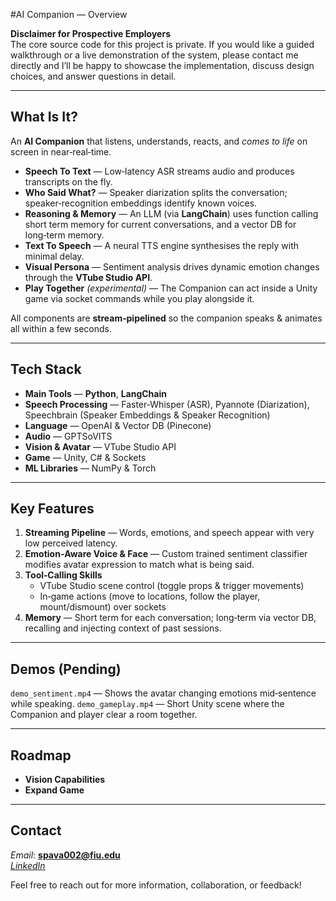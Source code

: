 #AI Companion — Overview

**Disclaimer for Prospective Employers**  
The core source code for this project is private.  If you would like a guided walkthrough or a live demonstration of the system, please contact me directly and I’ll be happy to showcase the implementation, discuss design choices, and answer questions in detail.

---

## What Is It?
An **AI Companion** that listens, understands, reacts, and *comes to life* on screen in near‑real‑time.

* **Speech To Text** — Low‑latency ASR streams audio and produces transcripts on the fly.
* **Who Said What?** — Speaker diarization splits the conversation; speaker‑recognition embeddings identify known voices.
* **Reasoning & Memory** — An LLM (via **LangChain**) uses function calling short term memory for current conversations, and a vector DB for long‑term memory.
* **Text To Speech** — A neural TTS engine synthesises the reply with minimal delay.
* **Visual Persona** — Sentiment analysis drives dynamic emotion changes through the **VTube Studio API**.
* **Play Together** *(experimental)* — The Companion can act inside a Unity game via socket commands while you play alongside it.

All components are **stream‑pipelined** so the companion speaks & animates all within a few seconds.

---

## Tech Stack
* **Main Tools** — **Python**, **LangChain**
* **Speech Processing** — Faster‑Whisper (ASR), Pyannote (Diarization), Speechbrain (Speaker Embeddings & Speaker Recognition)
* **Language** — OpenAI & Vector DB (Pinecone)
* **Audio** — GPTSoVITS
* **Vision & Avatar** — VTube Studio API
* **Game** — Unity, C# & Sockets
* **ML Libraries** — NumPy & Torch

---

## Key Features
1. **Streaming Pipeline** — Words, emotions, and speech appear with very low perceived latency.
2. **Emotion‑Aware Voice & Face** — Custom trained sentiment classifier modifies avatar expression to match what is being said.
3. **Tool‑Calling Skills**
   * VTube Studio scene control (toggle props & trigger movements)
   * In‑game actions (move to locations, follow the player, mount/dismount) over sockets
4. **Memory** — Short term for each conversation; long‑term via vector DB, recalling and injecting context of past sessions.

---

## Demos (Pending)
`demo_sentiment.mp4` — Shows the avatar changing emotions mid‑sentence while speaking.
`demo_gameplay.mp4`  — Short Unity scene where the Companion and player clear a room together.

---

## Roadmap
- **Vision Capabilities**
- **Expand Game**

---

## Contact
*Email*: **spava002@fiu.edu**  
[*LinkedIn*](https://www.linkedin.com/in/sebastian-pava-485859251/)

Feel free to reach out for more information, collaboration, or feedback!

